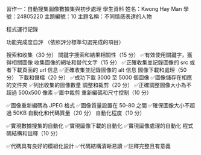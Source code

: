 習作一：自動搜集圖像數據集與初步處理
學生資料
姓名：Kwong Hay Man
學號：24805220
主題編號：10
主題名稱：不同情感表達的人物

程式運行記錄

功能完成度自評
（依照評分標準勾選完成的項目）

搜索和收集（30 分）
關鍵字搜索和結果相關性（15 分）
 ✅有效使用關鍵字，獲得相關圖像
收集圖像的網址和替代文字（15 分）
 ✅正確收集並記錄圖像的 src 或者下載頁面的 url 信息
 ✅正確收集並記錄圖像的 alt 信息
圖像下載和處理（50 分）
下載和儲檔（20 分）
 ✅成功下載 3000 至 5000 個圖像
 ✅圖像儲存在相應的文件夾
 ✅列出收集的圖像數量
調整和裁剪（20 分）
 ✅正確調整圖像大小為不超過 500x500 像素
 ✅置中裁剪
重新編碼和尺寸控制（10 分）

 ✅圖像重新編碼為 JPEG 格式
 ✅圖像質量設置在 50-80 之間
 ✅確保圖像大小不超過 50KB
自動化和代碼質量（20 分）
自動化程度（10 分）

 ✅實現數據搜集的自動化
 ✅實現圖像下載的自動化
 ✅實現圖像處理的自動化
程式碼結構和註釋（10 分）

 ✅代碼具有良好的模組化設計
 ✅代碼結構清晰易讀
 ✅註釋完整且有意義
